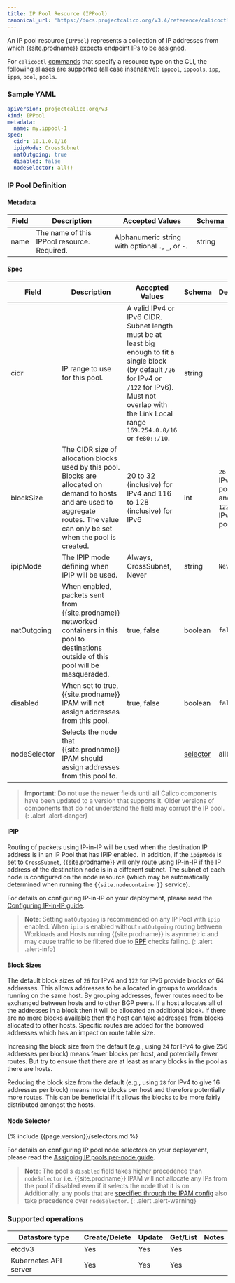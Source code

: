 ```yaml
---
title: IP Pool Resource (IPPool)
canonical_url: 'https://docs.projectcalico.org/v3.4/reference/calicoctl/resources/ippool'
---
```


An IP pool resource (`IPPool`) represents a collection of IP addresses from which {{site.prodname}} expects
endpoint IPs to be assigned.

For `calicoctl` [commands]({{site.baseurl}}/{{page.version}}/reference/calicoctl/commands/) that specify a resource type on the CLI, the following
aliases are supported (all case insensitive): `ippool`, `ippools`, `ipp`, `ipps`, `pool`, `pools`.

### Sample YAML

```yaml
apiVersion: projectcalico.org/v3
kind: IPPool
metadata:
  name: my.ippool-1
spec:
  cidr: 10.1.0.0/16
  ipipMode: CrossSubnet
  natOutgoing: true
  disabled: false
  nodeSelector: all()
```

### IP Pool Definition

#### Metadata

| Field       | Description                 | Accepted Values   | Schema |
|-------------|-----------------------------|-------------------|--------|
| name     |  The name of this IPPool resource. Required. | Alphanumeric string with optional `.`, `_`, or `-`. | string |

#### Spec

| Field       | Description                 | Accepted Values   | Schema | Default    | Supported Version |
|-------------|-----------------------------|-------------------|--------|------------|-------------------|
| cidr     | IP range to use for this pool.  | A valid IPv4 or IPv6 CIDR. Subnet length must be at least big enough to fit a single block (by default `/26` for IPv4 or `/122` for IPv6). Must not overlap with the Link Local range `169.254.0.0/16` or `fe80::/10`. | string | | {{site.min-versions.base}}
| blockSize | The CIDR size of allocation blocks used by this pool. Blocks are allocated on demand to hosts and are used to aggregate routes. The value can only be set when the pool is created. | 20 to 32 (inclusive) for IPv4 and 116 to 128 (inclusive) for IPv6 | int| `26` for IPv4 pools and `122` for IPv6 pools. | {{site.min-versions.ip-pool-block-size}} |
| ipipMode | The IPIP mode defining when IPIP will be used. | Always, CrossSubnet, Never | string| `Never` | {{site.min-versions.base}} |
| natOutgoing | When enabled, packets sent from {{site.prodname}} networked containers in this pool to destinations outside of this pool will be masqueraded. | true, false | boolean | `false` | {{site.min-versions.base}} |
| disabled | When set to true, {{site.prodname}} IPAM will not assign addresses from this pool. | true, false | boolean | `false` | {{site.min-versions.base}} |
| nodeSelector | Selects the node that {{site.prodname}} IPAM should assign addresses from this pool to. | | [selector](#node-selector) | all() | {{site.min-versions.ip-pool-node-select}} |

> **Important**: Do not use the newer fields until **all** Calico components have been updated to a version that supports it. Older versions of components that do not understand the field may corrupt the IP pool.
{: .alert .alert-danger}

#### IPIP
Routing of packets using IP-in-IP will be used when the destination IP address
is in an IP Pool that has IPIP enabled.  In addition, if the `ipipMode` is set to `CrossSubnet`,
{{site.prodname}} will only route using IP-in-IP if the IP address of the destination node is in a different
subnet. The subnet of each node is configured on the node resource (which may be automatically 
determined when running the `{{site.nodecontainer}}` service).

For details on configuring IP-in-IP on your deployment, please read the
[Configuring IP-in-IP guide]({{site.baseurl}}/{{page.version}}/usage/configuration/ip-in-ip).


> **Note**: Setting `natOutgoing` is recommended on any IP Pool with `ipip` enabled.
When `ipip` is enabled without `natOutgoing` routing between Workloads and
Hosts running {{site.prodname}} is asymmetric and may cause traffic to be filtered due to
[RPF](https://en.wikipedia.org/wiki/Reverse_path_forwarding) checks failing.
{: .alert .alert-info}

#### Block Sizes
The default block sizes of `26` for IPv4 and `122` for IPv6 provide blocks of 64 addresses. This allows addresses to be allocated in groups to workloads running on the same host. By grouping addresses, fewer routes need to be exchanged between hosts and to other BGP peers. If a host allocates all of the addresses in a block then it will be allocated an additional block. If there are no more blocks available then the host can take addresses from blocks allocated to other hosts. Specific routes are added for the borrowed addresses which has an impact on route table size.

Increasing the block size from the default (e.g., using `24` for IPv4 to give 256 addresses per block) means fewer blocks per host, and potentially fewer routes. But try to ensure that there are at least as many blocks in the pool as there are hosts.

Reducing the block size from the default (e.g., using `28` for IPv4 to give 16 addresses per block) means more blocks per host and therefore potentially more routes. This can be beneficial if it allows the blocks to be more fairly distributed amongst the hosts.

#### Node Selector

{% include {{page.version}}/selectors.md %}

For details on configuring IP pool node selectors on your deployment, please read the
[Assigning IP pools per-node guide]({{site.baseurl}}/{{page.version}}/usage/assigning-ip-pools-per-node).

> **Note**: The pool's `disabled` field takes higher precedence than `nodeSelector`
> i.e. {{site.prodname}} IPAM will not allocate any IPs from the pool if disabled even if it selects the node that it is on.
> Additionally, any pools that are [specified through the IPAM config]({{site.baseurl}}/{{page.version}}/reference/cni-plugin/configuration#ipam)
> also take precedence over `nodeSelector`.
{: .alert .alert-warning}

### Supported operations

| Datastore type        | Create/Delete | Update | Get/List | Notes
|-----------------------|---------------|--------|----------|------
| etcdv3                | Yes           | Yes    | Yes      |
| Kubernetes API server | Yes           | Yes    | Yes      |
